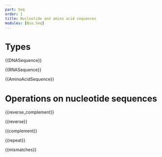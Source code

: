 ```yaml
---
part: Seq
order: 1
title: Nucleotide and amino acid sequences
modules: [Bio.Seq]
...
```


# Types

{{DNASequence}}


{{RNASequence}}


{{AminoAcidSequence}}


# Operations on nucleotide sequences


{{reverse_complement}}


{{reverse}}


{{complement}}


{{repeat}}


{{mismatches}}


